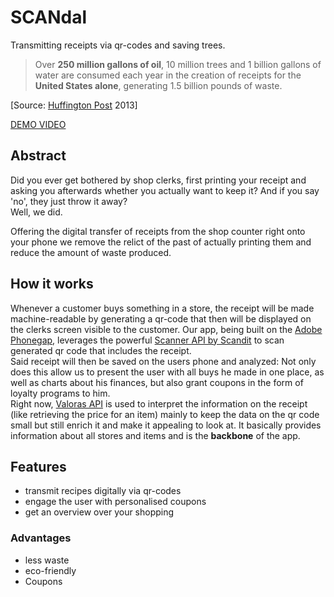 # SCANdal
Transmitting receipts via qr-codes and saving trees.

> Over **250 million gallons of oil**, 10 million trees and 1 billion gallons of water are consumed each year in the creation of receipts for the **United States alone**, generating 1.5 billion pounds of waste.

[Source: [Huffington Post](www.huffingtonpost.com/will-hines/going-paperless-the-hidde_b_3008587.html) 2013]

[DEMO VIDEO](https://sendvid.com/wpec2p2q)

## Abstract
Did you ever get bothered by shop clerks, first printing your receipt and asking you afterwards whether you actually want to keep it?
And if you say 'no', they just throw it away?
<br>Well, we did.

Offering the digital transfer of receipts from the shop counter right onto your phone  we remove the relict of the past of actually printing them and reduce the amount of waste produced.

## How it works
Whenever a customer buys something in a store, the receipt will be made machine-readable by generating a qr-code that then will be displayed on the clerks screen visible to the customer. Our app, being built on the [Adobe Phonegap](http://phonegap.com/), leverages the powerful [Scanner API by Scandit](http://docs.scandit.com/stable/phonegap/index.html) to scan generated qr code that includes the receipt.<br>
Said receipt will then be saved on the users phone and analyzed: Not only does this allow us to present the user with all buys he made in one place, as well as charts about his finances, but also grant coupons in the form of loyalty programs to him.<br>
Right now, [Valoras API](http://www.autoidlabs.ch/valora-product-and-price-api-hackzurich-documentation/) is used to interpret the information  on the receipt (like retrieving the price for an item) mainly to keep the data on the qr code small but still enrich it and make it appealing to look at. It basically provides information about all stores and items and is the **backbone** of the app.

## Features
- transmit recipes digitally via qr-codes
- engage the user with personalised coupons
- get an overview over your shopping

### Advantages
- less waste
- eco-friendly  
- Coupons
